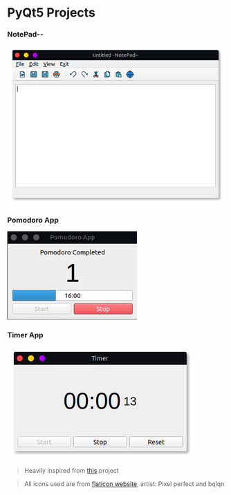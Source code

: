 # PyQt5 Projects

### NotePad--
![notepadminusminus](/screenshots/notepad.png)

### Pomodoro App
![pomo](/screenshots/pomo.gif)

### Timer App
![timer](/screenshots/timer.png)

> Heavily inspired from [this](https://github.com/learnpyqt/15-minute-apps) project

> All icons used are from [flaticon website](www.flaticon.com), artist: Pixel perfect and bqlqn
